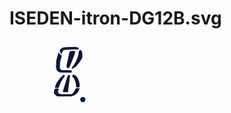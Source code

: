 # ISEDEN-itron-DG12B.svg

<svg version="1.1" id="all" xmlns="http://www.w3.org/2000/svg" xmlns:xlink="http://www.w3.org/1999/xlink" x="0px"
	 y="0px" width="192px" height="108px" viewBox="0 0 1920 1080" enable-background="new 0 0 1920 1080" xml:space="preserve">
<path fill="#0D1634" stroke="#231815" stroke-miterlimit="10" d="M829.528,209.275c1.174,0,6.472-2.941,6.472-2.941
	s16.402-43.167,21-48.083s13.75-9.75,33.25-13.25s176.25-8.25,180-7.625s13.053,8.497,16.25,6.625s20.5-12,20.5-12s1-4.5,0-11.5
	s-5-10-24-16.5s-163.328-5.416-202.291,2.208C866.688,109.155,844,113,833.5,120.5s-24.5,27.167-25.833,30s-1.807,15.677,0,21.167
	C809.691,177.819,823.194,209.275,829.528,209.275z"/>
<path fill="#0D1634" stroke="#231815" stroke-miterlimit="10" d="M960.502,181.733c2.165-5.069,8.164-11.069,17.498-15.069
	s56.333-5.667,64-1.667s9.086,9.028,9.334,11.333c1.666,16-85.737,234.729-90.889,242.595c-5.341,8.154-18.111,22.072-32.445,17.405
	c-6.716-2.187-14.787-8.879-14.894-28.439S958.471,186.489,960.502,181.733z"/>
<path fill="#0D1634" stroke="#231815" stroke-miterlimit="10" d="M1115,158c5.5-9.75,23.716-9.379,28.716-7.379
	s7.784,11.129,12.034,20.129s8.861,30.25,9.111,43.75s0.389,54.25-0.111,57S1122,339.25,1122,339.25s-46.696,60.068-58.446,71.318
	s-50.234,36.637-56.234,35.887S997,441.5,997,441.5v-10c0,0,54.695-77.688,65.348-97.594s37.897-87.521,40.652-116.156
	C1105.788,188.77,1109.5,167.75,1115,158z"/>
<path fill="#0D1634" stroke="#231815" stroke-miterlimit="10" d="M785.5,191c2.833-1.332,14.637,11.41,20.982,20.668
	C821.333,233.335,834.667,233.666,836,237s-21.167,78.667-25.25,103.5s-5.785,89.858-4.268,96.765S817.333,460.335,825,464.5
	s19.5,5,19.5,5l132,3c0,0,19,5.501,20.5,13s-1.167,13.168-2.5,16s-8,8-8,8l-171-2.5c0,0-19.404-2.53-26.5-7.5
	s-20.428-13.364-27.5-21c-11.074-11.958-13.92-41.091-15.669-56.197c-1.831-15.805,2.503-84.136,5.503-108.136
	S782.667,192.332,785.5,191z"/>
<path fill="#0D1634" stroke="#231815" stroke-miterlimit="10" d="M950.5,548c-10.5,0-15.5,9.5-20,17s-74.936,240.404-75,250
	c-0.032,4.75,2,6,6.5,7.5s64.5,1,70,0s5-7.5,5-7.5s31-249,30.5-254S961,548,950.5,548z"/>
<path fill="#0D1634" stroke="#231815" stroke-miterlimit="10" d="M879.75,549.25c5.25,4.5,3.75,19.25,3.75,19.25
	s-14.206,18.391-26.75,37c-13.196,19.578-24.879,39.644-29.75,49c-4.019,7.72-13.506,25.577-20.5,43.5
	c-9.54,24.447-16.49,49.27-17.5,51c-1.75,3-1,3-4.5,4.5s-47.25,2-50.5,0s-5.25-3.5-6-8.75c-0.885-6.196,15.645-47.751,18-53.5
	c5.936-14.492,23.802-41.295,43.25-66.75c16.555-21.67,34.242-39.91,37.5-43.75c7-8.25,34.942-31.254,34.942-31.254
	S874.5,544.75,879.75,549.25z"/>
<path fill="#0D1634" stroke="#231815" stroke-miterlimit="10" d="M1021.334,545.246c-10.666,3.688-16.667,9.754-17.667,18.42
	c-1,8.667,17.333,26,17.333,26s15.384,19.793,19.334,29.668c7.293,18.231,20,54.999,22,68.666s3.999,48,5.666,52
	s1.334,5.105,3.667,6.439s41.667,0.895,45.667-0.439s5.063-6.334,5.063-6.334s-0.904-46.975-3.068-62.942
	C1117.334,662,1099,609,1083.667,587.334c-16.879-23.852-42.333-41.334-42.333-41.334S1032,541.559,1021.334,545.246z"/>
<path fill="#0D1634" stroke="#231815" stroke-miterlimit="10" d="M722.5,772.5c2.5-3.25,4.5-4,9.5-5.5s45-0.5,48.5,0s8,3.5,8,5.5
	S780,795,780,795s-10,18.5-1,37.25s40,21.25,40,21.25l32,2h133.5c0,0,6.75,1.5,22.5-9.5s48.178-67.579,48.178-67.579
	s3.445-9.296,5.445-13.796c2.581-5.809,20.121-4.611,20.121-4.611h34.006c0,0,5.75,0.236,5.75,5.486s-15.75,48-31.5,65
	s-44.75,39.5-62.75,48S990,889,990,889s-196,2.25-215,0s-52.25-26-61-49.75S720,775.75,722.5,772.5z"/>
<circle fill="#0D1634" stroke="#231815" stroke-miterlimit="10" cx="1173" cy="940.802" r="41.5"/>
</svg>
